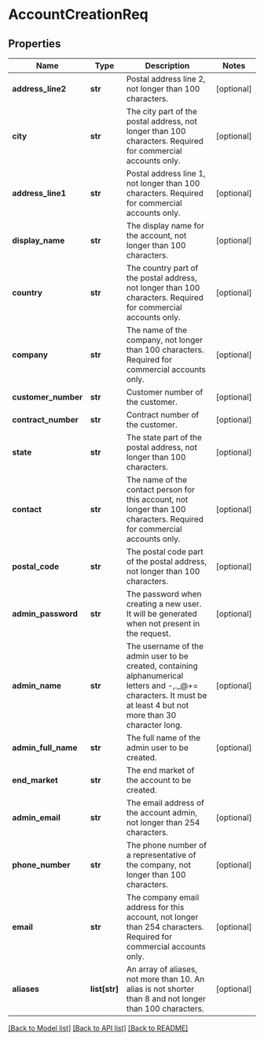 # AccountCreationReq

## Properties
Name | Type | Description | Notes
------------ | ------------- | ------------- | -------------
**address_line2** | **str** | Postal address line 2, not longer than 100 characters. | [optional] 
**city** | **str** | The city part of the postal address, not longer than 100 characters. Required for commercial accounts only. | [optional] 
**address_line1** | **str** | Postal address line 1, not longer than 100 characters. Required for commercial accounts only. | [optional] 
**display_name** | **str** | The display name for the account, not longer than 100 characters. | [optional] 
**country** | **str** | The country part of the postal address, not longer than 100 characters. Required for commercial accounts only. | [optional] 
**company** | **str** | The name of the company, not longer than 100 characters. Required for commercial accounts only. | [optional] 
**customer_number** | **str** | Customer number of the customer. | [optional] 
**contract_number** | **str** | Contract number of the customer. | [optional] 
**state** | **str** | The state part of the postal address, not longer than 100 characters. | [optional] 
**contact** | **str** | The name of the contact person for this account, not longer than 100 characters. Required for commercial accounts only. | [optional] 
**postal_code** | **str** | The postal code part of the postal address, not longer than 100 characters. | [optional] 
**admin_password** | **str** | The password when creating a new user. It will be generated when not present in the request. | [optional] 
**admin_name** | **str** | The username of the admin user to be created, containing alphanumerical letters and -,._@+&#x3D; characters. It must be at least 4 but not more than 30 character long. | [optional] 
**admin_full_name** | **str** | The full name of the admin user to be created. | [optional] 
**end_market** | **str** | The end market of the account to be created. | 
**admin_email** | **str** | The email address of the account admin, not longer than 254 characters. | [optional] 
**phone_number** | **str** | The phone number of a representative of the company, not longer than 100 characters. | [optional] 
**email** | **str** | The company email address for this account, not longer than 254 characters. Required for commercial accounts only. | [optional] 
**aliases** | **list[str]** | An array of aliases, not more than 10. An alias is not shorter than 8 and not longer than 100 characters. | [optional] 

[[Back to Model list]](../README.md#documentation-for-models) [[Back to API list]](../README.md#documentation-for-api-endpoints) [[Back to README]](../README.md)


